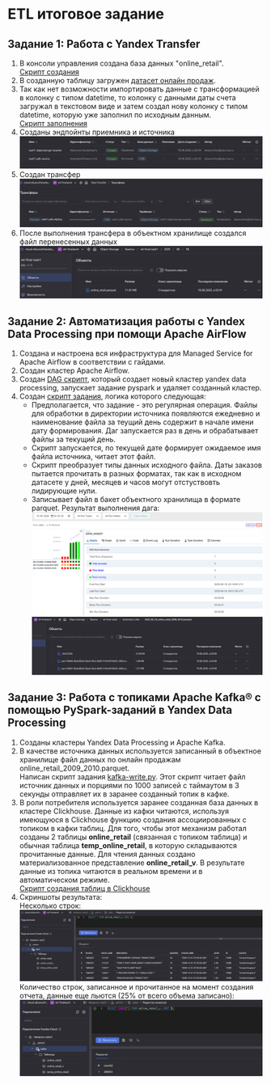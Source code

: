 # ETL итоговое задание
## Задание 1: Работа с Yandex Transfer
1. В консоли управления создана база данных "online_retail".  
[Скрипт создания](./scripts/task_1/create_table.sql)
2. В созданную таблицу загружен [датасет онлайн продаж](https://www.kaggle.com/datasets/mathchi/online-retail-ii-data-set-from-ml-repository).
3. Так как нет возможности импортировать данные с трансформацией в колонку с типом datetime, то колонку с данными даты счета загружал в текстовом виде и затем создал нову колонку с типом datetime, которую уже заполнил по исходным данным.  
[Скрипт заполнения](./scripts/task_1/convert_date.sql)  
1. Созданы эндпойнты приемника и источника  
![alt text](pictures/task1_endpoints.png)  
1. Создан трансфер  
![alt text](pictures/task1_created_transfer.png)
1. После выполнения трансфера в объектном хранилище создался файл перенесенных данных  
![alt text](pictures/task1_end_job.png)
## Задание 2: Автоматизация работы с Yandex Data Processing при помощи Apache AirFlow
1. Создана и настроена вся инфраструктура для Managed Service for Apache Airflow в соответствии с гайдами.
2. Создан кластер Apache Airflow.
3. Создан [DAG скрипт](./scripts/task_2/daily_convert_onlne_sales-DAG.py), который создает новый кластер yandex data processing, запускает задание pyspark и удаляет созданный кластер.
4. Создан [скрипт задания](./scripts/task_2/convert.py), логика которого следующая:  
   - Предполагается, что задание - это регулярная операция. Файлы для обработки в директории источника появляются ежедневно и наименование файла за теущий день содержит в начале имени дату формирования. Даг запускается раз в день и обрабатывает файлы за текущий день.
   - Скрипт запускается, по текущей дате формирует ожидаемое имя файла источника, читает этот файл.
   - Скрипт преобразует типы данных исходного файла. Даты заказов пытается прочитать в разных форматах, так как в исходном датасете у дней, месяцев и часов могут отстуствовть лидирующие нули.
   - Записывает файл в бакет объектного хранилища в формате parquet.
Результат выполнения дага:
![alt text](pictures/task_2_dag_executed.png)
![alt text](pictures/task_2_output_files.png)
## Задание 3: Работа с топиками Apache Kafka® с помощью PySpark-заданий в Yandex Data Processing
1. Созданы кластеры Yandex Data Processing и Apache Kafka.
2. В качестве источника данных используется записанный в объектное хранилище файл данных по онлайн продажам online_retail_2009_2010.parquet.  
Написан скрипт задания [kafka-write.py](./scripts/task_3/kafka-write.py). Этот скрипт читает файл источник данных и порциями по 1000 записей с таймаутом в 3 секунды отправляет их в заранее созданный топик в кафке.  
3. В роли потребителя используется заранее созданная база данных в кластере Clickhouse. Данные из кафки читаются, используя имеющуюся в Сlickhouse функцию создания ассоциированных с топиком в кафки таблиц. Для того, чтобы этот механизм работал созданы 2 таблицы **online_retail** (связанная с топиком таблица) и обычная таблица **temp_online_retail**, в которую складываются прочитанные данные. Для чтения данных создано материализованное представление **online_retail_v**. В результате данные из топика читаются в реальном времени и в автоматическом режиме.  
[Скрипт создания таблиц в Clickhouse](./scripts/task_3/kafka-write.py)
4. Скриншоты результата:  
Несколько строк:  
![alt text](pictures/task_3_clickhouse_data.png)
Количество строк, записанное и прочитанное на момент создания отчета, данные еще льются (25% от всего объема записано):  
![alt text](pictures/task_3_clickhouse_rowcount.png)